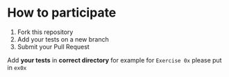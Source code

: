 # How to participate

1. Fork this repository
2. Add your tests on a new branch
3. Submit your Pull Request

Add **your tests** in **correct directory** for example for `Exercise 0x` please put in `ex0x`
